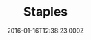 ---
date: 2016-01-16T12:38:23.000Z
title: Staples
latitude: 52.05348551273346
longitude: 1.145879
category: checkin
---